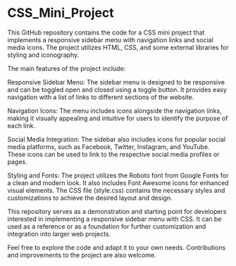 # CSS_Mini_Project

This GitHub repository contains the code for a CSS mini project that implements a responsive sidebar menu with navigation links and social media icons. The project utilizes HTML, CSS, and some external libraries for styling and iconography.

The main features of the project include:

Responsive Sidebar Menu: The sidebar menu is designed to be responsive and can be toggled open and closed using a toggle button. It provides easy navigation with a list of links to different sections of the website.

Navigation Icons: The menu includes icons alongside the navigation links, making it visually appealing and intuitive for users to identify the purpose of each link.

Social Media Integration: The sidebar also includes icons for popular social media platforms, such as Facebook, Twitter, Instagram, and YouTube. These icons can be used to link to the respective social media profiles or pages.

Styling and Fonts: The project utilizes the Roboto font from Google Fonts for a clean and modern look. It also includes Font Awesome icons for enhanced visual elements. The CSS file (style.css) contains the necessary styles and customizations to achieve the desired layout and design.

This repository serves as a demonstration and starting point for developers interested in implementing a responsive sidebar menu with CSS. It can be used as a reference or as a foundation for further customization and integration into larger web projects.

Feel free to explore the code and adapt it to your own needs. Contributions and improvements to the project are also welcome.
